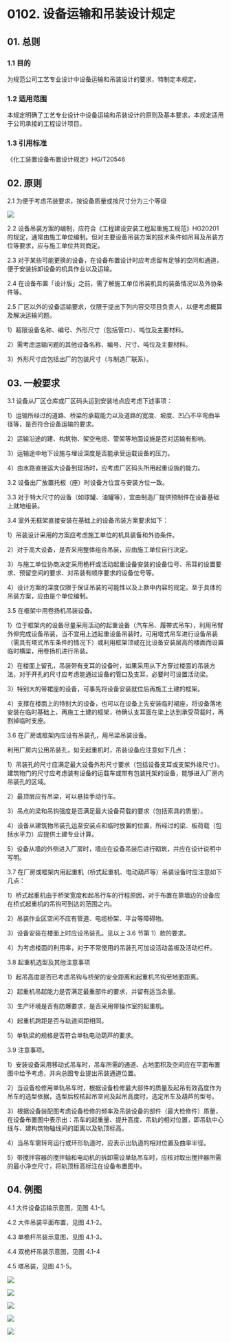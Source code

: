 # 0102. 设备运输和吊装设计规定

## 01. 总则

### 1.1 目的

为规范公司工艺专业设计中设备运输和吊装设计的要求，特制定本规定。

### 1.2 适用范围

本规定明确了工艺专业设计中设备运输和吊装设计的原则及基本要求。本规定适用于公司承接的工程设计项目。

### 1.3 引用标准

《化工装置设备布置设计规定》HG/T20546 

## 02. 原则

2.1 为便于考虑吊装要求，按设备质量或按尺寸分为三个等级

![](./res/2019108.PNG)

2.2 设备吊装方案的编制，应符合《工程建设安装工程起重施工规范》HG20201 的规定，通常由施工单位编制。但对主要设备吊装方案的技术条件如吊耳及吊装方位等要求，应与施工单位共同商定。

2.3 对于某些可能更换的设备，在设备布置设计时应考虑留有足够的空问和通道，便于安装拆卸设备的机具作业以及运输。

2.4 在设备布置「设计版」之前，需了解施工单位吊装机具的装备情况以及外协条件等。

2.5 厂区以外的设备运输要求，仅限于提出下列内容交项目负责人，以便考虑概算及解决运输问题。

1）超限设备名称、编号、外形尺寸（包括管ロ）、吨位及主要材料。

2）需考虑运输问题的其他设备名称、编号、尺寸、吨位及主要材料。

3）外形尺寸应包括出厂的包装尺寸（与制造厂联系）。

## 03. 一般要求

3.1 设备从厂区仓库或厂区码头运到安装地点应考虑下述事项：

1）运输所经过的道路、桥梁的承载能力以及道路的宽度、坡度、凹凸不平弯曲半径等，是否符合设备运输的要求。

2）运输沿途的建、构筑物、架空电缆、管架等地面设施是否对运输有影响。

3）运输途中地下设施与埋设深度是否能承受运载设备的压力。

4）由水路直接运大设备到现场时，应考虑厂区码头所用起重设施的能力。

3.2 设备出厂放置托板（座）时设备方位宜与安装方位一致。

3.3 对于特大尺寸的设备（如球罐、油罐等），宜由制造厂提供预制件在设备基础上就地组装。

3.4 室外无框架直接安装在基础上的设备吊装方案要求如下：

1）吊装设计采用的方案应考虑施工单位的机具装备和外协条件。

2）对于高大设备，是否采用整体组合吊装，应由施工单位自行决定。

3）与施工单位协商决定采用桅杆或活动起重设备安装的设备位号、吊耳的设置要求、预留空间的要求、对吊装有顺序要求的设备位号等。

4）设计方案的深度仅限于保证吊装的可能性以及上款中内容的规定。至于具体的吊装方案，应由是个单位编制。

3.5 在框架中用卷扬机吊装设备。

1）位于框架内的设备尽量采用活动的起重设备（汽车吊、履帯式吊车），利用吊臂外伸完成设备吊装，当不宜用上述起重设备吊装时，可用塔式吊车进行设备吊装（需具有塔式吊车条件的情况下）或利用框架顶或在比设备安装层高的楼面而设置临时横梁，用卷扬机进行吊装。

2）在楼面上留孔，吊装带有支耳的设备时，如果采用从下方穿过楼面的吊装方法，对于开孔的尺寸应考虑能通过设备的管口及支耳，必要时可设置活动梁。

3）特别大的带裙座的设备，可事先将设备安装就位后再施工土建的框架。

4）支撑在楼面上的特别大的设备，也可以在设备上先安装临时裙座，将设备落地安装在临时基础上，再施工土建的框架，待确认支耳面在梁上达到承受荷载时，再割掉临时支座。

3.6 在厂房或框架内应设有吊装孔，用吊梁吊装设备。

利用厂房内公用吊装孔，如无起重机时，吊装设备应注意如下几点：

1）吊装孔的尺寸应满足最大设备外形尺寸要求（包括设备支耳或支架外缘尺寸）。建筑物门的尺寸应考虑装有设备的运载车或带有包装托架的设备，能够进入厂房内吊装孔的区域。

2）最顶层应有吊梁，可以悬挂手动行车。

3）吊点的梁和吊钩强度是否满足最大设备荷载的要求（包括索具的质量）。

4）设备从建筑物吊装孔运至安装点和临时放置的位置，所经过的梁、板荷载（包括水平力）应提供土建专业计算。

5）设备从墙的外侧进入厂房时，墙应在设备吊装后进行砌筑，并应在设计说明中写明。

3.7 在厂房或框架内用起重机（桥式起重机、电动葫芦等）吊装设备时应注意如下几点：

1）桥式起重机由于桥架宽度和起吊行车的行程原因，对于布置在靠墙边的设备应在桥式起重机的吊钩可到达的范围之内。

2）吊装作业区空间不应有管道、电缆桥架、平台等障碍物。

3）设备安装在楼面上时应设吊装孔。见以上 3.6 节第 1）款的要求。

4）为考虑楼面的利用率，对于不常使用的吊装孔可加设活动盖板及活动栏杆。

3.8 起重机选型及其他注意事项

1）起吊高度是否已考虑吊钩与桥架的安全距离和起重机吊钩至地面距离。

2）起重机吊起能力是否满足最重部件的要求，并留有适当余量。

3）生产环境是否有防爆要求，是否采用带操作室的起重机。

4）起重机跨距是否与轨道间距相同。

5）单轨梁的规格是否符合单轨电动葫芦的要求。

3.9 注意事项。

1）安装设备采用移动式吊车时，吊车所需的通道、占地面积及空间应在平面布置图中给予考虑，并向总图专业提出吊装通道位置。

2）当设备检修用单轨吊车时，根据设备检修最大部件的质量及起吊有效高度作为吊车的选型依据，选型后校核起吊空间及起吊高度时，选定吊车及葫芦的型号。

3）根据设备装配图考虑设备检修的频率及吊装设备的部件（最大检修件）质量，在设备布置图中表示出：吊车的起重量、提升高度、吊轨的相对位置，即吊轨中心线与、建构筑物轴线间的距离以及轨顶标高。

4）当吊车需转弯运行或环形轨道时，应表示出轨道的相对位置及曲率半径。

5）带搅拌容器的搅拌轴和电动机的拆卸需设单轨吊车时，应核对取出搅拌器所需的最小净空尺寸，将轨顶标高标注在设备布置图中。

## 04. 例图

4.1 大件设备运输示意图，见图 4.1-1。

4.2 大件吊装平面布置，见图 4.1-2。

4.3 单桅杆吊装示意图，见图 4.1-3。

4.4 双桅杆吊装示意图，见图 4.1-4

4.5 塔吊装，见图 4.1-5。

![](./res/2019109.PNG)

![](./res/2019110.PNG)

![](./res/2019111.PNG)

![](./res/2019112.PNG)

![](./res/2019113.PNG)